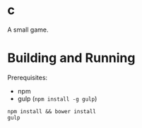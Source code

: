 # c

A small game.

# Building and Running

Prerequisites:
* npm
* gulp (`npm install -g gulp`)

```
npm install && bower install
gulp
```